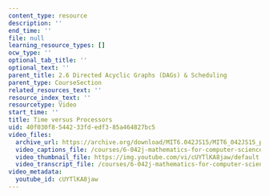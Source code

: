 ```yaml
---
content_type: resource
description: ''
end_time: ''
file: null
learning_resource_types: []
ocw_type: ''
optional_tab_title: ''
optional_text: ''
parent_title: 2.6 Directed Acyclic Graphs (DAGs) & Scheduling
parent_type: CourseSection
related_resources_text: ''
resource_index_text: ''
resourcetype: Video
start_time: ''
title: Time versus Processors
uid: 40f030f8-5442-33fd-edf3-85a464827bc5
video_files:
  archive_url: https://archive.org/download/MIT6.042JS15/MIT6_042JS15_paralleltime_ipod.mp4
  video_captions_file: /courses/6-042j-mathematics-for-computer-science-spring-2015/c117546a1c3d5b03abb4bc0472696ed9_cUYTlKA8jaw.vtt
  video_thumbnail_file: https://img.youtube.com/vi/cUYTlKA8jaw/default.jpg
  video_transcript_file: /courses/6-042j-mathematics-for-computer-science-spring-2015/36bd8ae725b6a10476b7aeca5c1f8ed3_cUYTlKA8jaw.pdf
video_metadata:
  youtube_id: cUYTlKA8jaw
---
```


